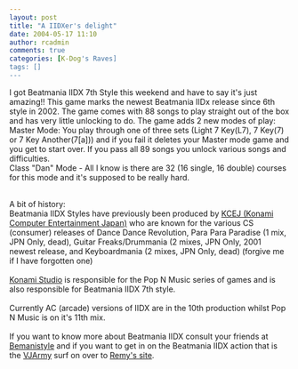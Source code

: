 ```yaml
---
layout: post
title: "A IIDXer's delight"
date: 2004-05-17 11:10
author: rcadmin
comments: true
categories: [K-Dog's Raves]
tags: []
---
```

I got Beatmania IIDX 7th Style this weekend and have to say it's just amazing!!  This game marks the newest Beatmania IIDx release since 6th style in 2002.  The game comes with 88 songs to play straight out of the box and has very little unlocking to do.  The game adds 2 new modes of play:
<br />
Master Mode: You play through one of three sets (Light 7 Key(L7), 7 Key(7) or 7 Key Another(7[a])) and if you fail it deletes your Master mode game and you get to start over.  If you pass all 89 songs you unlock various songs and difficulties.
<br />
Class "Dan" Mode - All I know is there are 32 (16 single, 16 double) courses for this mode and it's supposed to be really hard.
<br />

<br />
A bit of history:
<br />
Beatmania IIDX Styles have previously been produced by <a href="http://www.konamijpn.com">KCEJ (Konami Computer Entertainment Japan)</a> who are known for the various CS (consumer) releases of Dance Dance Revolution, Para Para Paradise (1 mix, JPN Only, dead), Guitar Freaks/Drummania (2 mixes, JPN Only, 2001 newest release, and Keyboardmania (2 mixes, JPN Only, dead) (forgive me if I have forgotten one) 
<br />

<br />
<a href="http://www.konamistudio.com">Konami Studio</a> is responsible for the Pop N Music series of games and is also responsible for Beatmania IIDX 7th style.
<br />

<br />
Currently AC (arcade) versions of IIDX are in the 10th production whilst Pop N Music is on it's 11th mix.
<br />

<br />
If you want to know more about Beatmania IIDX consult your friends at <a href="http://www.bemanistyle.com">Bemanistyle</a> and if you want to get in on the Beatmania IIDX action that is the <a href="http://vjarmy.com/iidx">VJArmy</a> surf on over to <a href="http://vjarmy.com">Remy's site</a>.
